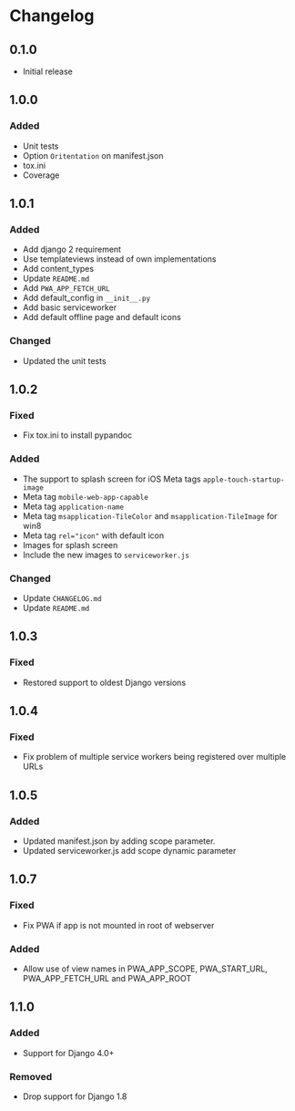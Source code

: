# Changelog

## 0.1.0

 - Initial release

## 1.0.0

### Added
 - Unit tests
 - Option `Oritentation` on manifest.json
 - tox.ini
 - Coverage


 ## 1.0.1

 ### Added
 - Add django 2 requirement
 - Use templateviews instead of own implementations
 - Add content_types
 - Update `README.md`
 - Add `PWA_APP_FETCH_URL`
 - Add default_config in `__init__.py`
 - Add basic serviceworker
 - Add default offline page and default icons
 ### Changed
 - Updated the unit tests

 ## 1.0.2

 ### Fixed
 - Fix tox.ini to install pypandoc
 ### Added
 - The support to splash screen for iOS Meta tags `apple-touch-startup-image`
 - Meta tag `mobile-web-app-capable`
 - Meta tag `application-name`
 - Meta tag `msapplication-TileColor` and `msapplication-TileImage` for win8
 - Meta tag `rel="icon"` with default icon
 - Images for splash screen
 - Include the new images to `serviceworker.js`
 ### Changed
  - Update `CHANGELOG.md`
  - Update `README.md`

 ## 1.0.3

 ### Fixed
 - Restored support to oldest Django versions

 ## 1.0.4

  ### Fixed
  - Fix problem of multiple service workers being registered over multiple URLs

 ## 1.0.5

  ### Added
  - Updated manifest.json by adding scope parameter.
  - Updated serviceworker.js add scope dynamic parameter

 ## 1.0.7

  ### Fixed
  - Fix PWA if app is not mounted in root of webserver
  ### Added
  - Allow use of view names in PWA_APP_SCOPE, PWA_START_URL, PWA_APP_FETCH_URL and PWA_APP_ROOT

## 1.1.0

  ### Added
  - Support for Django 4.0+
  ### Removed
  - Drop support for Django 1.8
